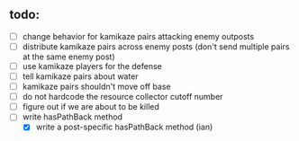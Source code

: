 ## todo:

- [ ] change behavior for kamikaze pairs attacking enemy outposts
- [ ] distribute kamikaze pairs across enemy posts (don't send multiple pairs at the same enemy post)
- [ ] use kamikaze players for the defense
- [ ] tell kamikaze pairs about water
- [ ] kamikaze pairs shouldn't move off base
- [ ] do not hardcode the resource collector cutoff number
- [ ] figure out if we are about to be killed
- [ ] write hasPathBack method 
  - [x] write a post-specific hasPathBack method (ian)
